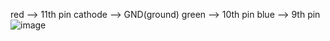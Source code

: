
red --> 11th pin
cathode --> GND(ground)
green --> 10th pin
blue --> 9th pin
![image](https://github.com/tej-mahender/IoT/assets/148678239/4c46aaad-4812-4c94-8b9f-69fae25011a1)
